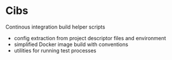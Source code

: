 # Cibs

Continous integration build helper scripts


- config extraction from project descriptor files and environment
- simplified Docker image build with conventions  
- utilities for running test processes
